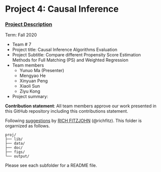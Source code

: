 # Project 4: Causal Inference

### [Project Description](doc/project4_desc.md)

Term: Fall 2020

+ Team # 7 
+ Project title: Causal Inference Algorithms Evaluation 
+ Project Subtitle: Compare different Propensity Score Estimation Methods for Full Matching (PS) and Weighted Regression
+ Team members
	+ Yunuo Ma (Presenter)
	+ Mengyao He
	+ Xinyuan Peng
	+ Xiaoli Sun
	+ Ziyu Kong
+ Project summary: 
	
**Contribution statement**: All team members approve our work presented in this GitHub repository including this contributions statement. 


Following [suggestions](http://nicercode.github.io/blog/2013-04-05-projects/) by [RICH FITZJOHN](http://nicercode.github.io/about/#Team) (@richfitz). This folder is orgarnized as follows.

```
proj/
├── lib/
├── data/
├── doc/
├── figs/
└── output/
```

Please see each subfolder for a README file.
